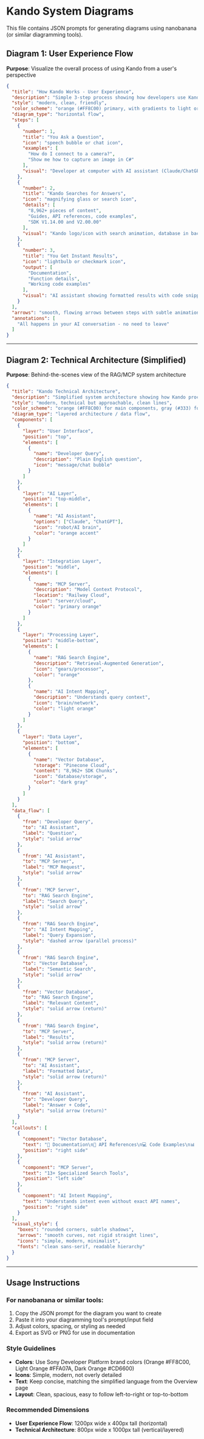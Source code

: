 # Kando System Diagrams

This file contains JSON prompts for generating diagrams using nanobanana (or similar diagramming tools).

## Diagram 1: User Experience Flow

**Purpose**: Visualize the overall process of using Kando from a user's perspective

```json
{
  "title": "How Kando Works - User Experience",
  "description": "Simple 3-step process showing how developers use Kando to get SDK answers",
  "style": "modern, clean, friendly",
  "color_scheme": "orange (#FF8C00) primary, with gradients to light orange (#FFA07A)",
  "diagram_type": "horizontal flow",
  "steps": [
    {
      "number": 1,
      "title": "You Ask a Question",
      "icon": "speech bubble or chat icon",
      "examples": [
        "How do I connect to a camera?",
        "Show me how to capture an image in C#"
      ],
      "visual": "Developer at computer with AI assistant (Claude/ChatGPT) interface"
    },
    {
      "number": 2,
      "title": "Kando Searches for Answers",
      "icon": "magnifying glass or search icon",
      "details": [
        "8,962+ pieces of content",
        "Guides, API references, code examples",
        "SDK V1.14.00 and V2.00.00"
      ],
      "visual": "Kando logo/icon with search animation, database in background"
    },
    {
      "number": 3,
      "title": "You Get Instant Results",
      "icon": "lightbulb or checkmark icon",
      "output": [
        "Documentation",
        "Function details",
        "Working code examples"
      ],
      "visual": "AI assistant showing formatted results with code snippets"
    }
  ],
  "arrows": "smooth, flowing arrows between steps with subtle animation feel",
  "annotations": [
    "All happens in your AI conversation - no need to leave"
  ]
}
```

---

## Diagram 2: Technical Architecture (Simplified)

**Purpose**: Behind-the-scenes view of the RAG/MCP system architecture

```json
{
  "title": "Kando Technical Architecture",
  "description": "Simplified system architecture showing how Kando processes queries and returns results",
  "style": "modern, technical but approachable, clean lines",
  "color_scheme": "orange (#FF8C00) for main components, gray (#333) for supporting elements, light orange (#FFA07A) for highlights",
  "diagram_type": "layered architecture / data flow",
  "components": [
    {
      "layer": "User Interface",
      "position": "top",
      "elements": [
        {
          "name": "Developer Query",
          "description": "Plain English question",
          "icon": "message/chat bubble"
        }
      ]
    },
    {
      "layer": "AI Layer",
      "position": "top-middle",
      "elements": [
        {
          "name": "AI Assistant",
          "options": ["Claude", "ChatGPT"],
          "icon": "robot/AI brain",
          "color": "orange accent"
        }
      ]
    },
    {
      "layer": "Integration Layer",
      "position": "middle",
      "elements": [
        {
          "name": "MCP Server",
          "description": "Model Context Protocol",
          "location": "Railway Cloud",
          "icon": "server/cloud",
          "color": "primary orange"
        }
      ]
    },
    {
      "layer": "Processing Layer",
      "position": "middle-bottom",
      "elements": [
        {
          "name": "RAG Search Engine",
          "description": "Retrieval-Augmented Generation",
          "icon": "gears/processor",
          "color": "orange"
        },
        {
          "name": "AI Intent Mapping",
          "description": "Understands query context",
          "icon": "brain/network",
          "color": "light orange"
        }
      ]
    },
    {
      "layer": "Data Layer",
      "position": "bottom",
      "elements": [
        {
          "name": "Vector Database",
          "storage": "Pinecone Cloud",
          "content": "8,962+ SDK Chunks",
          "icon": "database/storage",
          "color": "dark gray"
        }
      ]
    }
  ],
  "data_flow": [
    {
      "from": "Developer Query",
      "to": "AI Assistant",
      "label": "Question",
      "style": "solid arrow"
    },
    {
      "from": "AI Assistant",
      "to": "MCP Server",
      "label": "MCP Request",
      "style": "solid arrow"
    },
    {
      "from": "MCP Server",
      "to": "RAG Search Engine",
      "label": "Search Query",
      "style": "solid arrow"
    },
    {
      "from": "RAG Search Engine",
      "to": "AI Intent Mapping",
      "label": "Query Expansion",
      "style": "dashed arrow (parallel process)"
    },
    {
      "from": "RAG Search Engine",
      "to": "Vector Database",
      "label": "Semantic Search",
      "style": "solid arrow"
    },
    {
      "from": "Vector Database",
      "to": "RAG Search Engine",
      "label": "Relevant Content",
      "style": "solid arrow (return)"
    },
    {
      "from": "RAG Search Engine",
      "to": "MCP Server",
      "label": "Results",
      "style": "solid arrow (return)"
    },
    {
      "from": "MCP Server",
      "to": "AI Assistant",
      "label": "Formatted Data",
      "style": "solid arrow (return)"
    },
    {
      "from": "AI Assistant",
      "to": "Developer Query",
      "label": "Answer + Code",
      "style": "solid arrow (return)"
    }
  ],
  "callouts": [
    {
      "component": "Vector Database",
      "text": "📖 Documentation\n🔧 API References\n💻 Code Examples\n📊 Compatibility Tables",
      "position": "right side"
    },
    {
      "component": "MCP Server",
      "text": "13+ Specialized Search Tools",
      "position": "left side"
    },
    {
      "component": "AI Intent Mapping",
      "text": "Understands intent even without exact API names",
      "position": "right side"
    }
  ],
  "visual_style": {
    "boxes": "rounded corners, subtle shadows",
    "arrows": "smooth curves, not rigid straight lines",
    "icons": "simple, modern, minimalist",
    "fonts": "clean sans-serif, readable hierarchy"
  }
}
```

---

## Usage Instructions

### For nanobanana or similar tools:

1. Copy the JSON prompt for the diagram you want to create
2. Paste it into your diagramming tool's prompt/input field
3. Adjust colors, spacing, or styling as needed
4. Export as SVG or PNG for use in documentation

### Style Guidelines

- **Colors**: Use Sony Developer Platform brand colors (Orange #FF8C00, Light Orange #FFA07A, Dark Orange #CD6600)
- **Icons**: Simple, modern, not overly detailed
- **Text**: Keep concise, matching the simplified language from the Overview page
- **Layout**: Clean, spacious, easy to follow left-to-right or top-to-bottom

### Recommended Dimensions

- **User Experience Flow**: 1200px wide x 400px tall (horizontal)
- **Technical Architecture**: 800px wide x 1000px tall (vertical/layered)
